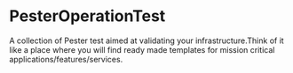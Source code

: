 # PesterOperationTest
A collection of Pester test aimed at validating your infrastructure.Think of it like a place where you will find ready made templates for mission critical applications/features/services.
